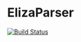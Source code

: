 # ElizaParser
[![Build Status](https://travis-ci.org/acepero13/ElizaParser.svg?branch=master)](https://travis-ci.org/acepero13/ElizaParser)
